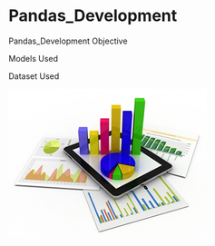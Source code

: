# Pandas_Development
Pandas_Development
Objective


Models Used


Dataset Used


![Image](Images/Analytics.jpg)